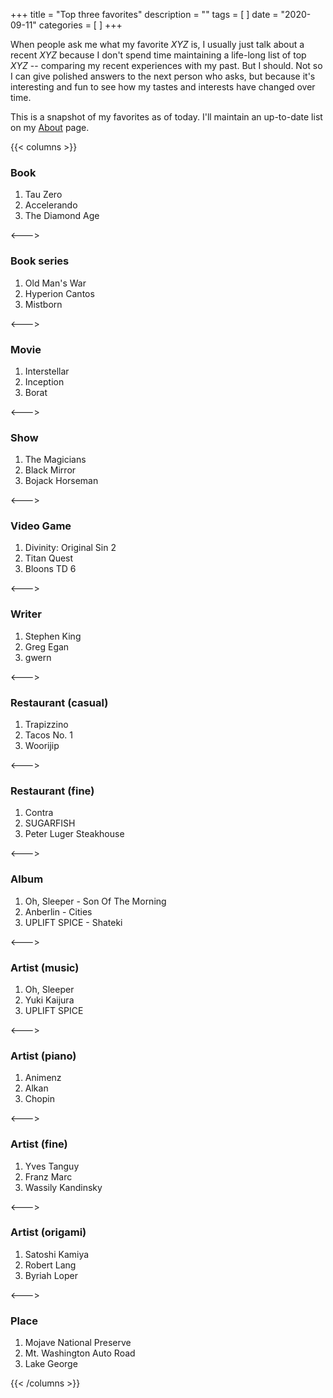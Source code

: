 +++
title = "Top three favorites"
description = ""
tags = [
]
date = "2020-09-11"
categories = [
]
+++

When people ask me what my favorite *XYZ* is, I usually just talk about a recent *XYZ* because I don't spend time maintaining a life-long list of top *XYZ* -- comparing my recent experiences with my past. But I should. Not so I can give polished answers to the next person who asks, but because it's interesting and fun to see how my tastes and interests have changed over time.

This is a snapshot of my favorites as of today. I'll maintain an up-to-date list on my [About](/about) page.

{{< columns >}}
### Book
1. Tau Zero
2. Accelerando
3. The Diamond Age

<---> <!-- magic separator, between columns -->

### Book series
1. Old Man's War
2. Hyperion Cantos
3. Mistborn

<---> <!-- magic separator, between columns -->

### Movie
1. Interstellar
2. Inception
3. Borat

<---> <!-- magic separator, between columns -->

### Show
1. The Magicians
2. Black Mirror
3. Bojack Horseman

<---> <!-- magic separator, between columns -->

### Video Game
1. Divinity: Original Sin 2
2. Titan Quest
3. Bloons TD 6

<---> <!-- magic separator, between columns -->

### Writer
1. Stephen King
2. Greg Egan
3. gwern

<---> <!-- magic separator, between columns -->

### Restaurant (casual)
1. Trapizzino
2. Tacos No. 1
3. Woorijip

<---> <!-- magic separator, between columns -->

### Restaurant (fine)
1. Contra
2. SUGARFISH
3. Peter Luger Steakhouse

<---> <!-- magic separator, between columns -->

### Album
1. Oh, Sleeper - Son Of The Morning
2. Anberlin - Cities
3. UPLIFT SPICE - Shateki

<---> <!-- magic separator, between columns -->

### Artist (music)
1. Oh, Sleeper
2. Yuki Kaijura
3. UPLIFT SPICE

<---> <!-- magic separator, between columns -->

### Artist (piano)
1. Animenz
2. Alkan
3. Chopin

<---> <!-- magic separator, between columns -->

### Artist (fine)
1. Yves Tanguy
2. Franz Marc
3. Wassily Kandinsky

<---> <!-- magic separator, between columns -->

### Artist (origami)
1. Satoshi Kamiya
2. Robert Lang
3. Byriah Loper

<---> <!-- magic separator, between columns -->

### Place
1. Mojave National Preserve
2. Mt. Washington Auto Road
3. Lake George

{{< /columns >}}
